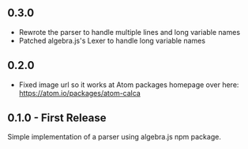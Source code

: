 ## 0.3.0

* Rewrote the parser to handle multiple lines and long variable names
* Patched algebra.js's Lexer to handle long variable names

## 0.2.0

* Fixed image url so it works at Atom packages homepage over here: https://atom.io/packages/atom-calca

## 0.1.0 - First Release

Simple implementation of a parser using algebra.js npm package.
